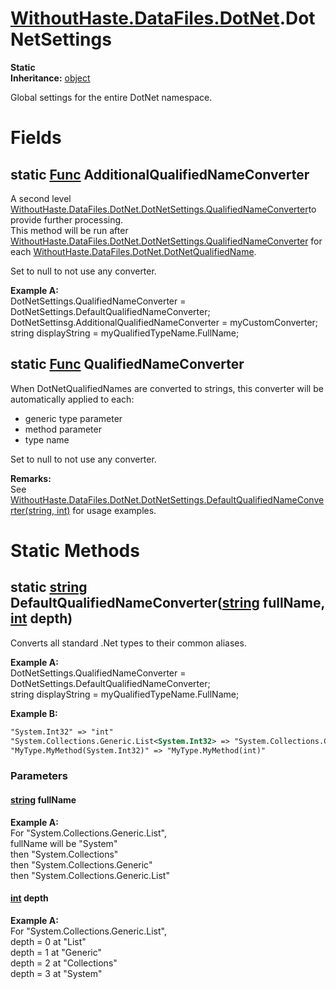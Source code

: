 # [WithoutHaste.DataFiles.DotNet](TableOfContents.WithoutHaste.DataFiles.DotNet.md).DotNetSettings

**Static**  
**Inheritance:** [object](https://docs.microsoft.com/en-us/dotnet/api/system.object)  

Global settings for the entire DotNet namespace.  

# Fields

## static [Func](https://docs.microsoft.com/en-us/dotnet/api/system.func-3) AdditionalQualifiedNameConverter

A second level [WithoutHaste.DataFiles.DotNet.DotNetSettings.QualifiedNameConverter](WithoutHaste.DataFiles.DotNet.DotNetSettings.md)to provide further processing.  
This method will be run after [WithoutHaste.DataFiles.DotNet.DotNetSettings.QualifiedNameConverter](WithoutHaste.DataFiles.DotNet.DotNetSettings.md) for each [WithoutHaste.DataFiles.DotNet.DotNetQualifiedName](WithoutHaste.DataFiles.DotNet.DotNetQualifiedName.md).  
  
Set to null to not use any converter.  

**Example A:**  
DotNetSettings.QualifiedNameConverter = DotNetSettings.DefaultQualifiedNameConverter;  
DotNetSettinsg.AdditionalQualifiedNameConverter = myCustomConverter;  
string displayString = myQualifiedTypeName.FullName;  

## static [Func](https://docs.microsoft.com/en-us/dotnet/api/system.func-3) QualifiedNameConverter

When DotNetQualifiedNames are converted to strings, this converter will be automatically applied to each:  
* generic type parameter  
* method parameter  
* type name  
  
Set to null to not use any converter.  

**Remarks:**  
See [WithoutHaste.DataFiles.DotNet.DotNetSettings.DefaultQualifiedNameConverter(string, int)](WithoutHaste.DataFiles.DotNet.DotNetSettings.md) for usage examples.  

# Static Methods

## static [string](https://docs.microsoft.com/en-us/dotnet/api/system.string) DefaultQualifiedNameConverter([string](https://docs.microsoft.com/en-us/dotnet/api/system.string) fullName, [int](https://docs.microsoft.com/en-us/dotnet/api/system.int32) depth)

Converts all standard .Net types to their common aliases.  

**Example A:**  
DotNetSettings.QualifiedNameConverter = DotNetSettings.DefaultQualifiedNameConverter;  
string displayString = myQualifiedTypeName.FullName;  

**Example B:**  

```xml
"System.Int32" => "int"
"System.Collections.Generic.List<System.Int32> => "System.Collections.Generic.List<int>"
"MyType.MyMethod(System.Int32)" => "MyType.MyMethod(int)"
```  

### Parameters

#### [string](https://docs.microsoft.com/en-us/dotnet/api/system.string) fullName

**Example A:**  
For "System.Collections.Generic.List",  
fullName will be "System"  
then "System.Collections"  
then "System.Collections.Generic"  
then "System.Collections.Generic.List"  

#### [int](https://docs.microsoft.com/en-us/dotnet/api/system.int32) depth

**Example A:**  
For "System.Collections.Generic.List",   
depth = 0 at "List"  
depth = 1 at "Generic"  
depth = 2 at "Collections"  
depth = 3 at "System"  

